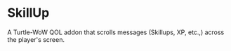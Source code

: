 # SkillUp
A Turtle-WoW QOL addon that scrolls messages (Skillups, XP, etc.,) across the player's screen.
